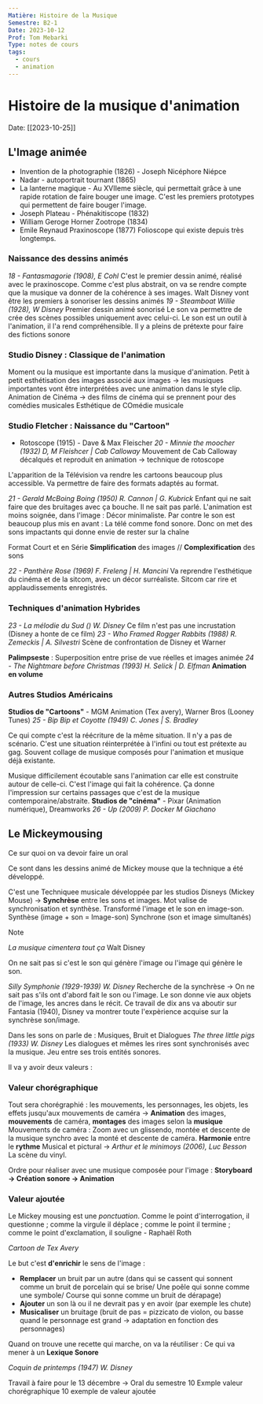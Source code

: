 ```yaml
---
Matière: Histoire de la Musique
Semestre: B2-1
Date: 2023-10-12
Prof: Tom Mebarki
Type: notes de cours
tags:
  - cours
  - animation
---
```

# Histoire de la musique d'animation
Date: [[2023-10-25]] 

## L'Image animée
- Invention de la photographie (1826) - Joseph Nicéphore Niépce
- Nadar - autoportrait tournant (1865)
- La lanterne magique - Au XVIIeme siècle, qui permettait grâce à une rapide rotation de faire bouger une image. C'est les premiers prototypes qui permettent de faire bouger l'image. 
- Joseph Plateau - Phénakitiscope (1832)
- William Geroge Horner Zootrope (1834)
- Emile Reynaud Praxinoscope (1877)
Folioscope qui existe depuis très longtemps. 

### Naissance des dessins animés
*18 - Fantasmagorie (1908), E Cohl* 
C'est le premier dessin animé, réalisé avec le praxinoscope. Comme c'est plus abstrait, on va se rendre compte que la musique va donner de la cohérence à ses images. 
Walt Disney vont être les premiers à sonoriser les dessins animés 
*19 - Steamboat Willie (1928), W Disney*
Premier dessin animé sonorisé
Le son va permettre de crée des scènes possibles uniquement avec celui-ci. Le son est un outil à l'animation, il l'a rend compréhensible. Il y a pleins de prétexte pour faire des fictions sonore

### Studio Disney : Classique de l'animation 
Moment ou la musique est importante dans la musique d'animation. 
Petit à petit esthétisation des images associé aux images → les musiques importantes vont être interprétées avec une animation dans le style clip.  
Animation de Cinéma → des films de cinéma qui se prennent pour des comédies musicales
Esthétique de COmédie musicale

### Studio Fletcher : Naissance du "Cartoon"
- Rotoscope (1915) - Dave & Max Fleischer
*20 - Minnie the moocher (1932) D, M Fleishcer | Cab Calloway*
Mouvement de Cab Calloway décalqués et reproduit en animation → technique de rotoscope

L'apparition de la Télévision va rendre les cartoons beaucoup plus accessible. 
Va permettre de faire des formats adaptés au format. 

*21 - Gerald McBoing Boing (1950) R. Cannon | G. Kubrick* 
Enfant qui ne sait faire que des bruitages avec ça bouche. Il ne sait pas parlé. 
L'animation est moins soignée, dans l'image : Décor minimaliste. 
Par contre le son est beaucoup plus mis en avant : La télé comme fond sonore. 
Donc on met des sons impactants qui donne envie de rester sur la chaîne 

Format Court et en Série
**Simplification** des images // **Complexification** des sons 

*22 - Panthère Rose (1969) F. Freleng | H. Mancini*
Va reprendre l'esthétique du cinéma et de la sitcom, avec un décor surréaliste. Sitcom car rire et applaudissements enregistrés.
### Techniques d'animation Hybrides

*23 - La mélodie du Sud () W. Disney* 
Ce film n'est pas une incrustation (Disney a honte de ce film)
*23 - Who Framed Rogger Rabbits (1988) R. Zemeckis | A. Silvestri*
Scène de confrontation de Disney et Warner

**Palimpseste** : Superposition entre prise de vue réelles et images animée 
*24 - The Nightmare before Christmas (1993) H. Selick | D. Elfman*
**Animation en volume**
### Autres Studios Américains 
**Studios de "Cartoons"** - MGM Animation (Tex avery), Warner Bros (Looney Tunes)
*25 - Bip Bip et Coyotte (1949) C. Jones | S. Bradley*

Ce qui compte c'est la réécriture de la même situation. Il n'y a pas de scénario. C'est une situation réinterprétée à l'infini ou tout est prétexte au gag. 
Souvent collage de musique composés pour l'animation et musique déjà existante. 

Musique difficilement écoutable sans l'animation car elle est construite autour de celle-ci.
C'est l'image qui fait la cohérence. Ça donne l'impression sur certains passages que c'est de la musique contemporaine/abstraite. 
**Studios de "cinéma"** - Pixar (Animation numérique), Dreamworks
*26 - Up (2009) P. Docker M Giachano*
## Le Mickeymousing
Ce sur quoi on va devoir faire un oral

Ce sont dans les dessins animé de Mickey mouse que la technique a été développé. 

C'est une Techniquee musicale développée par les studios Disneys (Mickey Mouse)
→ **Synchrèse** entre les sons et images. Mot valise de synchronisation et synthèse. 
Transformé l'image et le son en image-son. 
Synthèse (image + son = Image-son)
Synchrone (son et image simultanés)

>[!NOTE]
>*La musique cimentera tout ça* Walt Disney

On ne sait pas si c'est le son qui génère l'image ou l'image qui génère le son. 

*Silly Symphonie (1929-1939) W. Disney* 
Recherche de la synchrèse → On ne sait pas s'ils ont d'abord fait le son ou l'image. Le son donne vie aux objets de l'image, les ancres dans le récit. 
Ce travail de dix ans va aboutir sur Fantasia (1940), Disney va montrer toute l'expèrience acquise sur la synchrèse son/image. 

Dans les sons on parle de : Musiques, Bruit et Dialogues
*The three little pigs (1933) W. Disney* 
Les dialogues et mêmes les rires sont synchronisés avec la musique. Jeu entre ses trois entités sonores. 

Il va y avoir deux valeurs : 

### Valeur chorégraphique
Tout sera chorégraphié : les mouvements, les personnages, les objets, les effets jusqu'aux mouvements de caméra
→ **Animation** des images, **mouvements** de caméra, **montages** des images selon la **musique**
Mouvements de caméra : Zoom avec un glissendo, montée et descente de la musique synchro avec la monté et descente de caméra.
**Harmonie** entre le **rythme** Musical et pictural → 
*Arthur et le minimoys (2006), Luc Besson*
La scène du vinyl. 

Ordre pour réaliser avec une musique composée pour l'image : 
**Storyboard → Création sonore → Animation** 
### Valeur ajoutée
Le Mickey mousing est une *ponctuation*. Comme le point d'interrogation, il questionne ; comme la virgule il déplace ; comme le point il termine ; comme le point d'exclamation, il souligne - Raphaël Roth

*Cartoon de Tex Avery*

Le but c'est **d'enrichir** le sens de l'image : 
- **Remplacer** un bruit par un autre (dans qui se cassent qui sonnent comme un bruit de porcelain qui se brise/ Une poêle qui sonne comme une symbole/ Course qui sonne comme un bruit de dérapage)
- **Ajouter** un son là ou il ne devrait pas y en avoir (par exemple les chute)
- **Musicaliser** un bruitage (bruit de pas = pizzicato de violon, ou basse quand le personnage est grand → adaptation en fonction des personnages)

Quand on trouve une recette qui marche, on va la réutiliser : 
Ce qui va mener à un **Lexique Sonore**

*Coquin de printemps (1947) W. Disney*

Travail à faire pour le 13 décembre → Oral du semestre 
10 Exmple valeur chorégraphique 10 exemple de valeur ajoutée 


